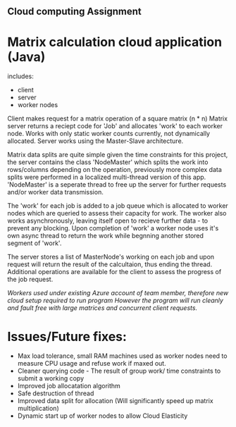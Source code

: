 ## Cloud computing Assignment

# Matrix calculation cloud application (Java)

includes:
* client
* server
* worker nodes

Client makes request for a matrix operation of a square matrix (n * n)
Matrix server returns a reciept code for 'Job' and allocates 'work' to each worker node.
Works with only static worker counts currently, not dynamically allocated. Server works 
using the Master-Slave architecture.

Matrix data splits are quite simple given the time constraints for this project, 
the server contains the class 'NodeMaster' which splits the work into rows/columns 
depending on the operation, previously more complex data splits were performed in a
localized multi-thread version of this app. 'NodeMaster' is a seperate thread to 
free up the server for further requests and/or worker data transmission.

The 'work' for each job is added to a job queue which is allocated to worker nodes
which are queried to assess their capacity for work. The worker also works asynchronously, 
leaving itself open to recieve further data - to prevent any blocking.
Upon completion of 'work' a worker node uses it's own async thread to return the work 
while begnning another stored segment of 'work'.

The server stores a list of MasterNode's working on each job and upon request will return the 
result of the calcultaion, thus ending the thread. Additional operations are available for the 
client to assess the progress of the job request.

*Workers used under existing Azure account of team member, therefore new cloud setup required to run program*
*However the program will run cleanly and fault free with large matrices and concurrent client requests.*

# Issues/Future fixes:
* Max load tolerance, small RAM machines used as worker nodes need to measure CPU usage and refuse work if maxed out.
* Cleaner querying code - The result of group work/ time constraints to submit a working copy
* Improved job allocatation algorithm
* Safe destruction of thread
* Improved data split for allocation (Will significantly speed up matrix multiplication)
* Dynamic start up of worker nodes to allow Cloud Elasticity


